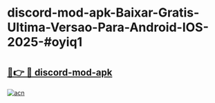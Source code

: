 # discord-mod-apk-Baixar-Gratis-Ultima-Versao-Para-Android-IOS-2025-#oyiq1

# <h2><a href="https://ainizakaria.my?title=discord-mod-apk&ref=24M">🔗👉 🔴 discord-mod-apk</a></h2>

[![acn](https://github.com/user-attachments/assets/0f9c940e-d8b0-45ae-aac7-cd30a18b3e1c)](https://ainizakaria.my?title=discord-mod-apk&ref=24M)

